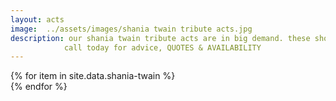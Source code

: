 ```yaml
---
layout: acts
image:  ../assets/images/shania twain tribute acts.jpg
description: our shania twain tribute acts are in big demand. these shows provide Fantastic music to dance and sing along to. these great vocalist  have shania down to a t you'll scarcely believe they aren't the real thing. our shania twain tributes appeal to mixed age audiences and suited to venues large and small.The perfect choice for corporate events, hotels, social clubs and diva Themed Occasions.  book an superb shania twain tribute act and your event will ooze glamour.  scotbase are proud to  present these first class shania twain tribute acts and shows to the uk. <hr>
            call today for advice, QUOTES & AVAILABILITY
---
```


<div class="row mt-4 mb-4">
  {% for item in site.data.shania-twain %}
    <div class="col-md-4 mb-5 mt-5">
      <div class="card border-0 shadow h-100">
        <a href="/acts/{{ item.title | slugify }}">
          <img class="card-img-top" src="{{ item.image_src }}" alt="" />
        </a>
      </div>
    </div>
  {% endfor %}
</div>
